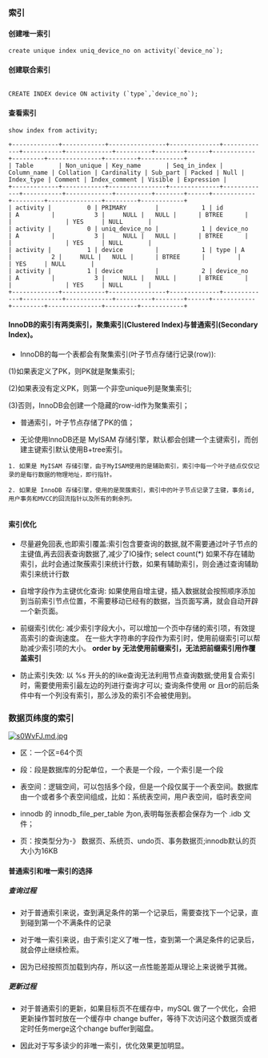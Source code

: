 ### 索引

#### 创建唯一索引

```
create unique index uniq_device_no on activity(`device_no`);

```

#### 创建联合索引

```

CREATE INDEX device ON activity (`type`,`device_no`);

```

#### 查看索引

```
show index from activity;

+-------------+------------+----------------+--------------+-------------+-----------+-------------+----------+--------+------+------------+---------+---------------+---------+------------+
| Table       | Non_unique | Key_name       | Seq_in_index | Column_name | Collation | Cardinality | Sub_part | Packed | Null | Index_type | Comment | Index_comment | Visible | Expression |
+-------------+------------+----------------+--------------+-------------+-----------+-------------+----------+--------+------+------------+---------+---------------+---------+------------+
| activity |          0 | PRIMARY        |            1 | id          | A         |           3 |     NULL |   NULL |      | BTREE      |         |               | YES     | NULL       |
| activity |          0 | uniq_device_no |            1 | device_no   | A         |           3 |     NULL |   NULL |      | BTREE      |         |               | YES     | NULL       |
| activity |          1 | device         |            1 | type | A         |           2 |     NULL |   NULL |      | BTREE      |         |               | YES     | NULL       |
| activity |          1 | device         |            2 | device_no   | A         |           3 |     NULL |   NULL |      | BTREE      |         |               | YES     | NULL       |
+-------------+------------+----------------+--------------+-------------+-----------+-------------+----------+--------+------+------------+---------+---------------+---------+------------+

```

#### InnoDB的索引有两类索引，聚集索引(Clustered Index)与普通索引(Secondary Index)。

- InnoDB的每一个表都会有聚集索引(叶子节点存储行记录(row)):

(1)如果表定义了PK，则PK就是聚集索引;

(2)如果表没有定义PK，则第一个非空unique列是聚集索引;

(3)否则，InnoDB会创建一个隐藏的row-id作为聚集索引；

- 普通索引，叶子节点存储了PK的值；

- 无论使用InnoDB还是 MyISAM 存储引擎，默认都会创建一个主键索引，而创建主键索引默认使用B+tree索引。

```
1. 如果是 MyISAM 存储引擎，由于MyISAM使用的是辅助索引，索引中每一个叶子结点仅仅记录的是每行数据的物理地址，即行指针。
  
2. 如果是 InnoDB 存储引擎，使用的是聚蔟索引，索引中的叶子节点记录了主键，事务id,用户事务和MVCC的回流指针以及所有的剩余列。
  
```

#### 索引优化

- 尽量避免回表,也即索引覆盖:索引包含要查询的数据,就不需要通过叶子节点的主键值,再去回表查询数据了,减少了IO操作; select count(*)
  如果不存在辅助索引，此时会通过聚蔟索引来统计行数，如果有辅助索引，则会通过查询辅助索引来统计行数

- 自增字段作为主键优化查询: 如果使用自增主键，插入数据就会按照顺序添加到当前索引节点位置，不需要移动已经有的数据，当页面写满，就会自动开辟一个新页面。

- 前缀索引优化: 减少索引字段大小，可以增加一个页中存储的索引项，有效提高索引的查询速度。 在一些大字符串的字段作为索引时，使用前缀索引可以帮助减少索引项的大小。
  **order by 无法使用前缀索引，无法把前缀索引用作覆盖索引**

- 防止索引失效: 以 %s 开头的的like查询无法利用节点查询数据;使用复合索引时，需要使用索引最左边的列进行查询才可以; 查询条件使用 or 且or的前后条件中有一个列没有索引，那么涉及的索引不会被使用到。

### 数据页纬度的索引

[![s0WvFJ.md.jpg](https://s3.ax1x.com/2021/01/15/s0WvFJ.md.jpg)](https://imgchr.com/i/s0WvFJ)

- 区：一个区=64个页

- 段：段是数据库的分配单位，一个表是一个段，一个索引是一个段

- 表空间：逻辑空间，可以包括多个段，但是一个段仅属于一个表空间。数据库由一个或者多个表空间组成，比如：系统表空间，用户表空间，临时表空间

- innodb 的 innodb_file_per_table 为on,表明每张表都会保存为一个 .idb 文件；

- 页：按类型分为-》 数据页、系统页、undo页、事务数据页;innodb默认的页大小为16KB

#### 普通索引和唯一索引的选择

##### 查询过程

- 对于普通索引来说，查到满足条件的第一个记录后，需要查找下一个记录，直到碰到第一个不满条件的记录

- 对于唯一索引来说，由于索引定义了唯一性，查到第一个满足条件的记录后，就会停止继续检索。

- 因为已经按照页加载到内存，所以这一点性能差距从理论上来说微乎其微。

##### 更新过程

- 对于普通索引的更新，如果目标页不在缓存中，mySQL 做了一个优化，会把更新操作暂时放在一个缓存中 change buffer，等待下次访问这个数据页或者定时任务merge这个change buffer到磁盘。

- 因此对于写多读少的非唯一索引，优化效果更加明显。


